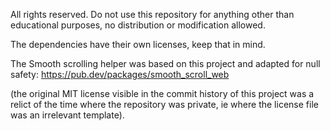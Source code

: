 All rights reserved. Do not use this repository for anything other than educational purposes, no distribution or modification allowed.

The dependencies have their own licenses, keep that in mind.

The Smooth scrolling helper was based on this project and adapted for null safety:
https://pub.dev/packages/smooth_scroll_web

(the original MIT license visible in the commit history of this project was a relict of the time where the repository was private, ie where the license file was an irrelevant template).
